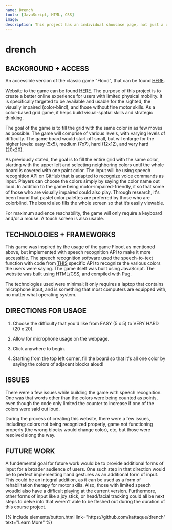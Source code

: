 ```yaml
---
name: Drench
tools: [JavaScript, HTML, CSS]
image: 
description: This project has an individual showcase page, not just a direct link to the project site or repo. Now you have more space to describe your awesome project!
---
```


# drench

## BACKGROUND + ACCESS
An accessible version of the classic game "Flood", that can be found [HERE](https://www.chiark.greenend.org.uk/~sgtatham/puzzles/js/flood.html).

Website to the game can be found [HERE](https://kattaque.github.io/drench/). The purpose of this project is to create a better online experience for users with limited physical mobility. It is specifically targeted to be available and usable for the sighted, the visually impaired (color-blind), and those without fine motor skills. As a color-based grid game, it helps build visual-spatial skills and strategic thinking. 

The goal of the game is to fill the grid with the same color in as few moves as possible. The game will comprise of various levels, with varying levels of difficulty. The game board would start off small, but wil enlarge for the higher levels: easy (5x5), medium (7x7), hard (12x12), and very hard (20x20).

 As previously stated, the goal is to fill the entire grid with the same color, starting with the upper left and selecting neighboring colors until the whole board is covered with one paint color. The input will be using speech recognition API on GitHub that is adapted to  recognize voice commands as input. Players can choose the colors simply by saying the color name out loud. In addition to the game being motor-impaired-friendly, it so that some of those who are visually impaired could also play. Through research, it's been found that pastel color palettes are preferred by those who are colorblind. The board also fills the whole screen so that it’s easily viewable.
 
For maximum audience reachability, the game will only require a keyboard and/or a mouse. A touch screen is also usable.

## TECHNOLOGIES + FRAMEWORKS

This game was inspired by the usage of the game Flood, as mentioned above, but implemented with speech recognition API to make it more accessible. The speech recognition software used the speech-to-text function with code from [THIS](https://mdn.github.io/web-speech-api/speech-color-changer/) specific API to recognize the various colors the users were saying. The game itself was built using JavaScript. The website was built using HTML/CSS, and compiled with Pug. 

The technologies used were minimal; it only requires a laptop that contains microphone input, and is something that most computers are equipped with, no matter what operating system. 

## DIRECTIONS FOR USAGE
1. Choose the difficulty that you'd like from EASY (5 x 5) to VERY HARD (20 x 20).

2. Allow for microphone usage on the webpage.

3. Click anywhere to begin.

4. Starting from the top left corner, fill the board so that it's all one color by saying the colors of adjacent blocks aloud! 

## ISSUES

There were a few issues while building the game with speech recognition. One was that words other than the colors were being counted as points, even though the code only limited the counter to increase if one of the colors were said out loud. 

During the process of creating this website, there were a few issues, including: colors not being recognized properly, game not functioning properly (the wrong blocks would change color), etc, but those were resolved along the way. 

## FUTURE WORK
A fundemental goal for future work would be to provide additional forms of input for a broader audience of users. One such step in that direction would be to perfect implementing hand gestures as an additional form of input. This could be an integral addition, as it can be used as a form of rehabilitation therapy for motor skills. Also, those with limited speech woudld also have a difficult playing at the current version. Furthermore, other forms of input like a joy stick, or head/facial tracking could all be next steps to delve into that weren't able to be fleshed out during the duration of this course project.



<p class="text-center">
{% include elements/button.html link="https://github.com/kattaque/drench" text="Learn More" %}
</p>
